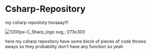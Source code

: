 # Csharp-Repository
my csharp repostoty horaaay!!!


![1200px-C_Sharp_logo svg_-273x300](https://user-images.githubusercontent.com/121799798/222108792-55b1ffb7-bc2c-4649-8646-9153c0d674dc.png)

here my csharp repository have some block of pieces of code throws aways 
so they probability don't have any function so yeah
